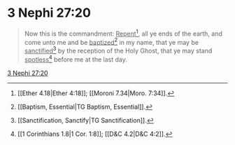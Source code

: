 # 3 Nephi 27:20

> Now this is the commandment: <u>Repent</u>[^a], all ye ends of the earth, and come unto me and be <u>baptized</u>[^b] in my name, that ye may be <u>sanctified</u>[^c] by the reception of the Holy Ghost, that ye may stand <u>spotless</u>[^d] before me at the last day.

[3 Nephi 27:20](https://www.churchofjesuschrist.org/study/scriptures/bofm/3-ne/27?lang=eng&id=p20#p20)


[^a]: [[Ether 4.18|Ether 4:18]]; [[Moroni 7.34|Moro. 7:34]].  
[^b]: [[Baptism, Essential|TG Baptism, Essential]].  
[^c]: [[Sanctification, Sanctify|TG Sanctification]].  
[^d]: [[1 Corinthians 1.8|1 Cor. 1:8]]; [[D&C 4.2|D&C 4:2]].  
